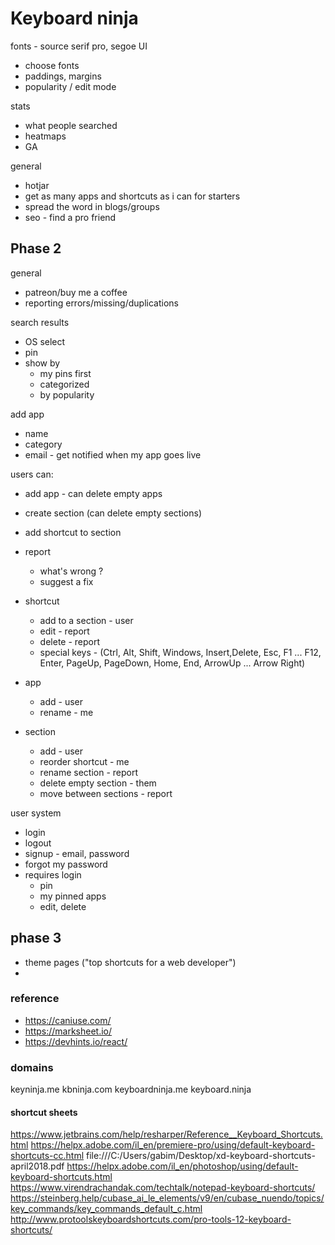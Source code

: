 # Keyboard ninja

fonts - source serif pro, segoe UI
* choose fonts
* paddings, margins
* popularity / edit mode

stats  
* what people searched
* heatmaps
* GA 

general  
* hotjar 
* get as many apps and shortcuts as i can for starters
* spread the word in blogs/groups
* seo - find a pro friend 

## Phase 2

general
* patreon/buy me a coffee
* reporting errors/missing/duplications

search results
* OS select
* pin
* show by
  * my pins first
  * categorized
  * by popularity

add app
* name
* category
* email - get notified when my app goes live

users can:
* add app - can delete empty apps
* create section (can delete empty sections)
* add shortcut to section
* report
  * what's wrong ?
  * suggest a fix

* shortcut
  * add to a section - user
  * edit - report
  * delete - report
  * special keys - (Ctrl, Alt, Shift, Windows, Insert,Delete, Esc, F1 ... F12, Enter, PageUp, PageDown, Home, End, ArrowUp ... Arrow Right)
* app
  * add - user
  * rename - me
* section
  * add - user
  * reorder shortcut - me
  * rename section - report
  * delete empty section - them
  * move between sections - report

user system
* login
* logout
* signup - email, password
* forgot my password
* requires login
  * pin
  * my pinned apps
  * edit, delete

## phase 3

* theme pages ("top shortcuts for a web developer")
* 

### reference

* https://caniuse.com/
* https://marksheet.io/
* https://devhints.io/react/

### domains
keyninja.me
kbninja.com
keyboardninja.me
keyboard.ninja

#### shortcut sheets
https://www.jetbrains.com/help/resharper/Reference__Keyboard_Shortcuts.html
https://helpx.adobe.com/il_en/premiere-pro/using/default-keyboard-shortcuts-cc.html
file:///C:/Users/gabim/Desktop/xd-keyboard-shortcuts-april2018.pdf
https://helpx.adobe.com/il_en/photoshop/using/default-keyboard-shortcuts.html
https://www.virendrachandak.com/techtalk/notepad-keyboard-shortcuts/
https://steinberg.help/cubase_ai_le_elements/v9/en/cubase_nuendo/topics/key_commands/key_commands_default_c.html
http://www.protoolskeyboardshortcuts.com/pro-tools-12-keyboard-shortcuts/
